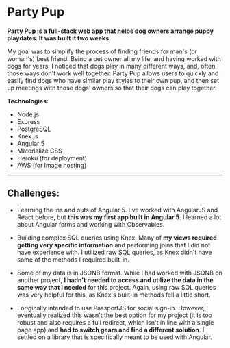 # Party Pup
**Party Pup is a full-stack web app that helps dog owners arrange puppy playdates. It was built it two weeks.**

My goal was to simplify the process of finding friends for man's (or woman's) best friend. Being a pet owner all my life, and having worked with dogs for years, I noticed that dogs play in many different ways, and, often, those ways don't work well together. Party Pup allows users to quickly and easily find dogs who have similar play styles to their own pup, and then set up meetings with those dogs' owners so that their dogs can play together.

**Technologies:**
- Node.js
- Express
- PostgreSQL
- Knex.js
- Angular 5
- Materialize CSS
- Heroku (for deployment)
- AWS (for image hosting)
---
## Challenges:

- Learning the ins and outs of Angular 5. I've worked with AngularJS and React before, but **this was my first app built in Angular 5**. I learned a lot about Angular forms and working with Observables.

- Building complex SQL queries using Knex. Many of **my views required getting very specific information** and performing joins that I did not have experience with. I utilized raw SQL queries, as Knex didn't have some of the methods I required built-in.

- Some of my data is in JSONB format. While I had worked with JSONB on another project, **I hadn't needed to access and utilize the data in the same way that I needed** for this project. Again, using raw SQL queries was very helpful for this, as Knex's built-in methods fell a little short.

- I originally intended to use PassportJS for social sign-in. However, I eventually realized this wasn't the best option for my project (it is too robust and also requires a full redirect, which isn't in line with a single page app) and **had to switch gears and find a different solution**. I settled on a library that is specifically meant to be used with Angular.
